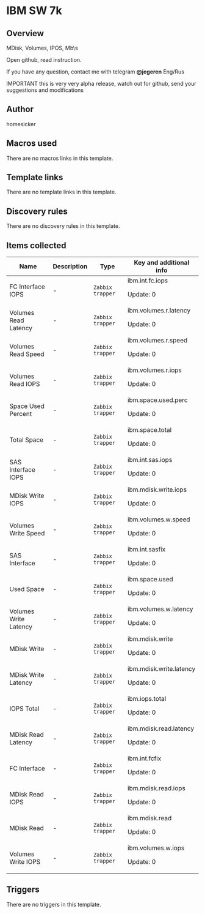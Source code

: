 # IBM SW 7k

## Overview

MDisk, Volumes, IPOS, Mb\s


Open github, read instruction.


If you have any question, contact me with telegram **@jegeren**  Eng/Rus


IMPORTANT this is very very alpha release, watch out for github, send your suggestions and modifications



## Author

homesicker

## Macros used

There are no macros links in this template.

## Template links

There are no template links in this template.

## Discovery rules

There are no discovery rules in this template.

## Items collected

|Name|Description|Type|Key and additional info|
|----|-----------|----|----|
|FC Interface IOPS|<p>-</p>|`Zabbix trapper`|ibm.int.fc.iops<p>Update: 0</p>|
|Volumes Read Latency|<p>-</p>|`Zabbix trapper`|ibm.volumes.r.latency<p>Update: 0</p>|
|Volumes Read Speed|<p>-</p>|`Zabbix trapper`|ibm.volumes.r.speed<p>Update: 0</p>|
|Volumes Read IOPS|<p>-</p>|`Zabbix trapper`|ibm.volumes.r.iops<p>Update: 0</p>|
|Space Used Percent|<p>-</p>|`Zabbix trapper`|ibm.space.used.perc<p>Update: 0</p>|
|Total Space|<p>-</p>|`Zabbix trapper`|ibm.space.total<p>Update: 0</p>|
|SAS Interface IOPS|<p>-</p>|`Zabbix trapper`|ibm.int.sas.iops<p>Update: 0</p>|
|MDisk Write IOPS|<p>-</p>|`Zabbix trapper`|ibm.mdisk.write.iops<p>Update: 0</p>|
|Volumes Write Speed|<p>-</p>|`Zabbix trapper`|ibm.volumes.w.speed<p>Update: 0</p>|
|SAS Interface|<p>-</p>|`Zabbix trapper`|ibm.int.sasfix<p>Update: 0</p>|
|Used Space|<p>-</p>|`Zabbix trapper`|ibm.space.used<p>Update: 0</p>|
|Volumes Write Latency|<p>-</p>|`Zabbix trapper`|ibm.volumes.w.latency<p>Update: 0</p>|
|MDisk Write|<p>-</p>|`Zabbix trapper`|ibm.mdisk.write<p>Update: 0</p>|
|MDisk Write Latency|<p>-</p>|`Zabbix trapper`|ibm.mdisk.write.latency<p>Update: 0</p>|
|IOPS Total|<p>-</p>|`Zabbix trapper`|ibm.iops.total<p>Update: 0</p>|
|MDisk Read Latency|<p>-</p>|`Zabbix trapper`|ibm.mdisk.read.latency<p>Update: 0</p>|
|FC Interface|<p>-</p>|`Zabbix trapper`|ibm.int.fcfix<p>Update: 0</p>|
|MDisk Read IOPS|<p>-</p>|`Zabbix trapper`|ibm.mdisk.read.iops<p>Update: 0</p>|
|MDisk Read|<p>-</p>|`Zabbix trapper`|ibm.mdisk.read<p>Update: 0</p>|
|Volumes Write IOPS|<p>-</p>|`Zabbix trapper`|ibm.volumes.w.iops<p>Update: 0</p>|
## Triggers

There are no triggers in this template.

